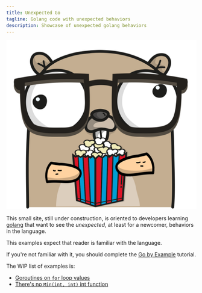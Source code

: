 ```yaml
---
title: Unexpected Go
tagline: Golang code with unexpected behaviors
description: Showcase of unexpected golang behaviors
---
```


![Unexpected gopher](gopher.png)

This small site, still under construction, is oriented to developers
learning [golang](https://golang.org) that want to see the _unexpected_,
at least for a newcomer, behaviors in the language.

This examples expect that reader is familiar with the language. 

If you're not familiar with it, you should complete the [Go by Example](https://gobyexample.com/)
tutorial.

The WIP list of examples is:
 - [Goroutines on `for` loop values](goroutines-on-loops.html)
 - [There's no `Min(int, int)` int function](theres-no-min-function.html)
